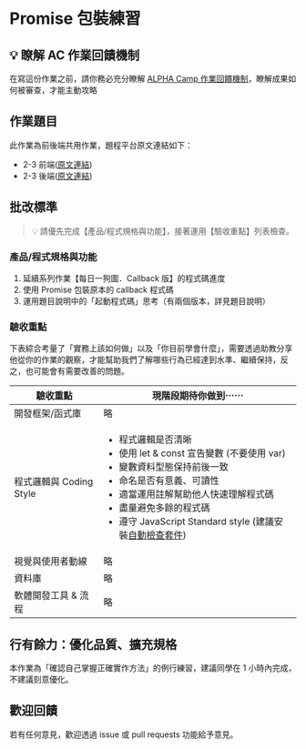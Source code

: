 # Promise 包裝練習

## 💡 瞭解 AC 作業回饋機制

在寫這份作業之前，請你務必充分瞭解 <a href="https://github.com/ALPHACamp/web-grading-rubic" target="_blank">ALPHA Camp 作業回饋機制</a>，瞭解成果如何被審查，才能主動攻略

## 作業題目

此作業為前後端共用作業，題程平台原文連結如下：

- 2-3 前端([原文連結](https://lighthouse.alphacamp.co/courses/101/assignments/3047))
- 2-3 後端([原文連結](https://lighthouse.alphacamp.co/courses/100/assignments/3012))

## 批改標準

> 💡  請優先完成【產品/程式規格與功能】，接著運用【驗收重點】列表檢查。

### 產品/程式規格與功能

1. 延續系列作業【每日一狗圖．Callback 版】的程式碼進度
2. 使用 Promise 包裝原本的 callback 程式碼
3. 運用題目說明中的「起動程式碼」思考（有兩個版本，詳見題目說明）

### 驗收重點

下表綜合考量了「實務上該如何做」以及「你目前學會什麼」，需要透過助教分享他從你的作業的觀察，才能幫助我們了解哪些行為已經達到水準、繼續保持，反之，也可能會有需要改善的問題。

<table>
  <thead>
    <tr>
      <th>驗收重點</td>
      <th>現階段期待你做到⋯⋯</td>
    </tr>
  </thead>
  <tbody>
    <tr>
      <td>開發框架/函式庫</td>
      <td>略</td>
    </tr>
    <tr>
      <td>程式邏輯與 Coding Style</td>
      <td>
        <ul>
          <li>程式邏輯是否清晰</li>
          <li>使用 let & const 宣告變數 (不要使用 var)</li>
          <li>變數資料型態保持前後一致</li>
          <li>命名是否有意義、可讀性</li>
          <li>適當運用註解幫助他人快速理解程式碼</li>
          <li>盡量避免多餘的程式碼</li>
          <li>遵守 JavaScript Standard style (建議安裝<a href="https://standardjs.com/index.html#install" target="_blank">自動檢查套件</a>)</li>
        </ul>
      </td>
    </tr>
      <tr>
      <td>視覺與使用者動線</td>
      <td>略</td>
    </tr>
    <tr>
      <td>資料庫</td>
      <td>略</td>
    </tr>
      <tr>
      <td>軟體開發工具 & 流程</td>
      <td>略</td>
    </tr>
  </tbody>
</table>

## 行有餘力：優化品質、擴充規格

本作業為「確認自己掌握正確實作方法」的例行練習，建議同學在 1 小時內完成，不建議刻意優化。

## 歡迎回饋

若有任何意見，歡迎透過 issue 或 pull requests 功能給予意見。
